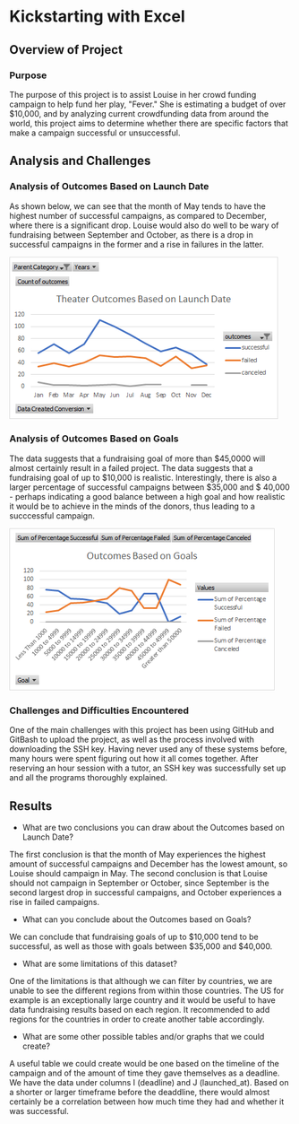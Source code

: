 # Kickstarting with Excel

## Overview of Project

### Purpose
The purpose of this project is to assist Louise in her crowd funding campaign to help fund her play, "Fever." She is estimating a budget of over $10,000, and by analyzing current crowdfunding data from around the world, this project aims to determine whether there are specific factors that make a campaign successful or unsuccessful.
## Analysis and Challenges

### Analysis of Outcomes Based on Launch Date
As shown below, we can see that the month of May tends to have the highest number of successful campaigns, as compared to December, where there is a significant drop. Louise would also do well to be wary of fundraising between September and October, as there is a drop in successful campaigns in the former and a rise in failures in the latter.

![Theater_Outcomes_vs_Launch](Resources/Theater_Outcomes_vs_Launch.png)



### Analysis of Outcomes Based on Goals

The data suggests that a fundraising goal of more than $45,0000 will almost certainly result in a failed project. The data suggests that a fundraising goal of up to $10,000 is realistic. Interestingly, there is also a larger percentage of successful campaigns between $35,000 and $
40,000 - perhaps indicating a good balance between a high goal and how realistic it would be to achieve in the minds of the donors, thus leading to a succcessful campaign.

![Outcomes_vs_Goals](Resources/Outcomes_vs_Goals.png)

### Challenges and Difficulties Encountered
One of the main challenges with this project has been using GitHub and GitBash to upload the project, as well as the process involved with downloading the SSH key. Having never used any of these systems before, many hours were spent figuring out how it all comes together. After reserving an hour session with a tutor, an SSH key was successfully set up and all the programs thoroughly explained. 
## Results

- What are two conclusions you can draw about the Outcomes based on Launch Date?

The first conclusion is that the month of May experiences the highest amount of successful campaigns and December has the lowest amount, so Louise should campaign in May. The second conclusion is that Louise should not campaign in September or October, since September is the second largest drop in successful campaigns, and October experiences a rise in failed campaigns.

- What can you conclude about the Outcomes based on Goals?

We can conclude that fundraising goals of up to $10,000 tend to be successful, as well as those with goals between $35,000 and $40,000.
- What are some limitations of this dataset?

One of the limitations is that although we can filter by countries, we are unable to see the different regions from within those countries. The US for example is an exceptionally large country and it would be useful to have data fundraising results based on each region. It recommended to add regions for the countries in order to create another table accordingly. 

- What are some other possible tables and/or graphs that we could create?

A useful table we could create would be one based on the timeline of the campaign and of the amount of time they gave themselves as a deadline. We have the data under columns I (deadline) and J (launched_at). Based on a shorter or larger timeframe before the deaddline, there would almost certainly be a correlation between how much time they had and whether it was successful.



